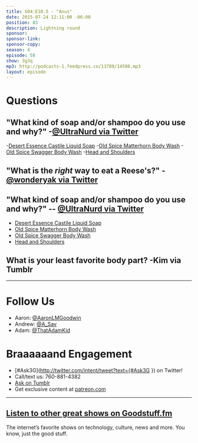 ```yaml
---
title: S04:E10.5 - "Anus"
date: 2015-07-24 12:11:00 -06:00
position: 83
description: Lightning round
sponsor: 
sponsor-link: 
sponsor-copy: 
season: 4
episode: 58
show: 3g3q
mp3: http://podcasts-1.feedpress.co/13789/14508.mp3
layout: episode
---
```


# Questions

## "What kind of soap and/or shampoo do you use and why?" -[@UltraNurd via Twitter](http://twitter.com/UltraNurd/status/620632892448837633)
-[Desert Essence Castile Liquid Soap](http://amzn.com/B00QIQO6KK)
-[Old Spice Matterhorn Body Wash](http://oldspice.com/en/content/matterhorn-body-wash)
-[Old Spice Swagger Body Wash](http://oldspice.com/en/content/swagger-body-wash)
-[Head and Shoulders](http://www.headandshoulders.com/)

## "What is the _right_ way to eat a Reese's?" -[@wonderyak via Twitter](http://twitter.com/wonderyak/status/618514223136555008)

## "What kind of soap and/or shampoo do you use and why?" -- [@UltraNurd via Twitter](http://twitter.com/UltraNurd/status/620632892448837633)
- [Desert Essence Castile Liquid Soap](http://amzn.com/B00QIQO6KK)
- [Old Spice Matterhorn Body Wash](http://oldspice.com/en/content/matterhorn-body-wash)
- [Old Spice Swagger Body Wash](http://oldspice.com/en/content/swagger-body-wash)
- [Head and Shoulders](http://www.headandshoulders.com/)

## What is your least favorite body part? -Kim via Tumblr

***

# Follow Us
* Aaron: [@AaronLMGoodwin](http://twitter.com/aaronlmgoodwin)
* Andrew: [@A_Sav](http://twitter.com/a_sav)
* Adam: [@ThatAdamKid](http://twitter.com/thatadamkid)

# Braaaaaand Engagement
* [#Ask3G](http://twitter.com/intent/tweet?text={#Ask3G }) on Twitter!
* Call/text us: 760-881-4382
* [Ask on Tumblr](http://3g3q.co/ask)
* Get exclusive content at [patreon.com](http://www.patreon.com/3g3q)

***

## [Listen to other great shows on Goodstuff.fm](http://goodstuff.fm/)
The internet’s favorite shows on technology, culture, news and more. You know, just the good stuff.
